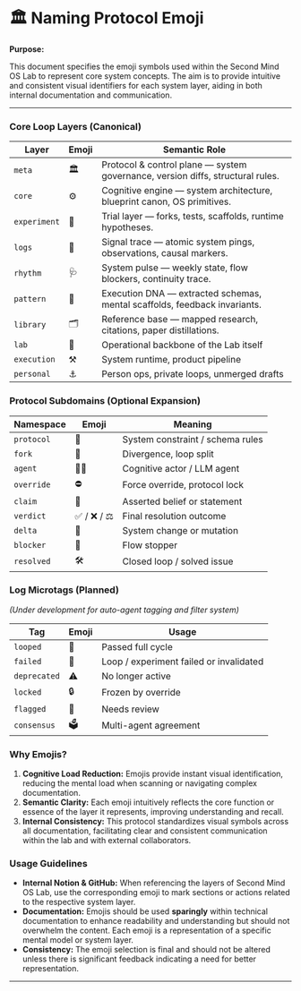 # 🏛 Naming Protocol Emoji

**Purpose:**

This document specifies the emoji symbols used within the Second Mind OS Lab to represent core system concepts. The aim is to provide intuitive and consistent visual identifiers for each system layer, aiding in both internal documentation and communication.

---

### Core Loop Layers (Canonical)

| Layer        | Emoji | Semantic Role                                                                  |
| ------------ | ----- | ------------------------------------------------------------------------------ |
| `meta`       | 🏛     | Protocol & control plane — system governance, version diffs, structural rules. |
| `core`       | ⚙️    | Cognitive engine — system architecture, blueprint canon, OS primitives.        |
| `experiment` | 🧪    | Trial layer — forks, tests, scaffolds, runtime hypotheses.                     |
| `logs`       | 📃    | Signal trace — atomic system pings, observations, causal markers.              |
| `rhythm`     | 🩺    | System pulse — weekly state, flow blockers, continuity trace.                  |
| `pattern`    | 🧬    | Execution DNA — extracted schemas, mental scaffolds, feedback invariants.      |
| `library`    | 🗂️    | Reference base — mapped research, citations, paper distillations.              |
| `lab`        | 🧱    | Operational backbone of the Lab itself                                         |
| `execution`  | ⚒️    | System runtime, product pipeline                                               |
| `personal`   | ⚓    | Person ops, private loops, unmerged drafts                                     |

### Protocol Subdomains (Optional Expansion)

| Namespace  | Emoji       | Meaning                          |
| ---------- | ----------- | -------------------------------- |
| `protocol` | 📏          | System constraint / schema rules |
| `fork`     | 🌿          | Divergence, loop split           |
| `agent`    | 🧑‍🚀          | Cognitive actor / LLM agent      |
| `override` | ⛔          | Force override, protocol lock    |
| `claim`    | 📣          | Asserted belief or statement     |
| `verdict`  | ✅ / ❌ / ⚖ | Final resolution outcome         |
| `delta`    | 🔀          | System change or mutation        |
| `blocker`  | 🚧          | Flow stopper                     |
| `resolved` | 🛠️          | Closed loop / solved issue       |

### Log Microtags (Planned)

_(Under development for auto-agent tagging and filter system)_

| Tag          | Emoji | Usage                                   |
| ------------ | ----- | --------------------------------------- |
| `looped`     | 🔁    | Passed full cycle                       |
| `failed`     | 🚫    | Loop / experiment failed or invalidated |
| `deprecated` | ⚠️    | No longer active                        |
| `locked`     | 🔒    | Frozen by override                      |
| `flagged`    | 🚩    | Needs review                            |
| `consensus`  | 🗳️    | Multi-agent agreement                   |

### Why Emojis?

1. **Cognitive Load Reduction:** Emojis provide instant visual identification, reducing the mental load when scanning or navigating complex documentation.
2. **Semantic Clarity:** Each emoji intuitively reflects the core function or essence of the layer it represents, improving understanding and recall.
3. **Internal Consistency:** This protocol standardizes visual symbols across all documentation, facilitating clear and consistent communication within the lab and with external collaborators.

### Usage Guidelines

- **Internal Notion & GitHub:** When referencing the layers of Second Mind OS Lab, use the corresponding emoji to mark sections or actions related to the respective system layer.
- **Documentation:** Emojis should be used **sparingly** within technical documentation to enhance readability and understanding but should not overwhelm the content. Each emoji is a representation of a specific mental model or system layer.
- **Consistency:** The emoji selection is final and should not be altered unless there is significant feedback indicating a need for better representation.

---
